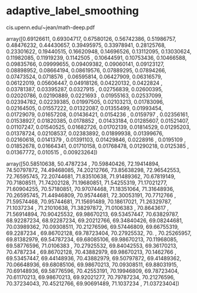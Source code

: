# adaptive_label_smoothing
cis.upenn.edu/~jean/math-deep.pdf

array([0.69126611, 0.69304717, 0.67580126, 0.56742386, 0.51986757,
       0.48476232, 0.44430657, 0.39495975, 0.33978941, 0.28125768,
       0.23301622, 0.19440515, 0.16620948, 0.14696526, 0.13112095,
       0.13030624, 0.11982085, 0.11919239, 0.1142505 , 0.10644591,
       0.10753436, 0.10466588, 0.09835766, 0.09999655, 0.09409382,
       0.09060141, 0.09123127, 0.08898952, 0.08664194, 0.08619576,
       0.07889295, 0.07894266, 0.07473524, 0.0718576 , 0.06595814,
       0.06427909, 0.06316579, 0.06122019, 0.05606447, 0.04918126,
       0.04220132, 0.0422824 , 0.03781387, 0.03395287, 0.0327915 ,
       0.02756839, 0.02600395, 0.02020786, 0.02190889, 0.0221693 ,
       0.01955163, 0.02537099, 0.02394782, 0.02239385, 0.01997505,
       0.02103213, 0.01783096, 0.02164505, 0.01557222, 0.01322087,
       0.01355499, 0.01993454, 0.01729079, 0.01657208, 0.01436421,
       0.0154236 , 0.0159797 , 0.02356161, 0.01538927, 0.01820385,
       0.0178852 , 0.01433184, 0.01285607, 0.01521407, 0.01107247,
       0.01540525, 0.01682726, 0.01702139, 0.01814529, 0.01295203,
       0.01378724, 0.02108537, 0.02383892, 0.01899938, 0.01399676,
       0.02160618, 0.0141379 , 0.01391103, 0.01429846, 0.0228916 ,
       0.0195109 , 0.01852678, 0.01664341, 0.01710158, 0.01768478,
       0.01290218, 0.0125385 , 0.01367772, 0.010515  , 0.00923264])

array([50.58510638, 50.4787234 , 70.59840426, 72.19414894, 74.50797872,
       74.49468085, 74.20212766, 73.85638298, 72.96542553, 72.76595745,
       72.20744681, 71.83510638, 71.91489362, 70.67819149, 70.71808511,
       71.74202128, 71.19680851, 71.54255319, 71.17021277, 71.60904255,
       70.57180851, 70.97074468, 71.18351064, 71.31648936, 70.26595745,
       71.44946809, 70.95744681, 72.30053191, 70.7712766 , 71.59574468,
       70.95744681, 71.15691489, 70.18617021, 71.26329787, 71.1037234 ,
       71.21010638, 71.38297872, 71.0106383 , 70.8643617 , 71.56914894,
       70.90425532, 69.98670213, 69.53457447, 70.63829787, 68.92287234,
       68.92287234, 69.20212766, 69.34840426, 69.08244681, 70.03989362,
       70.09308511, 70.21276596, 69.57446809, 69.66755319, 69.2287234 ,
       69.86702128, 69.78723404, 70.27925532, 70.        , 70.25265957,
       69.81382979, 69.54787234, 69.68085106, 69.98670213, 70.11968085,
       69.58776596, 71.0106383 , 70.27925532, 69.84042553, 69.36170213,
       70.4787234 , 69.86702128, 70.43882979, 69.98670213, 70.1462766 ,
       69.53457447, 69.44148936, 70.43882979, 69.50797872, 69.41489362,
       70.06648936, 69.68085106, 69.98670213, 70.09308511, 69.88031915,
       70.69148936, 69.58776596, 70.42553191, 70.19946809, 69.78723404,
       70.61170213, 69.98670213, 69.92021277, 70.79787234, 70.21276596,
       70.37234043, 70.45212766, 69.90691489, 71.1037234 , 71.03723404])
